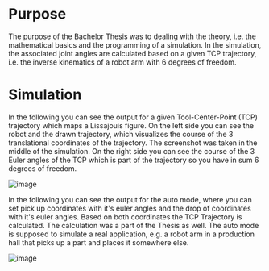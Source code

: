 # Purpose
The purpose of the Bachelor Thesis was to dealing with the theory, i.e. the mathematical basics and the programming of a simulation.
In the simulation, the associated joint angles are calculated based on a given TCP trajectory, i.e. the inverse kinematics of a robot arm with 6 degrees of freedom.

# Simulation
In the following you can see the output for a given Tool-Center-Point (TCP) trajectory which maps a Lissajouis figure.
On the left side you can see the robot and the drawn trajectory, which visualizes the course of the 3 translational coordinates of the trajectory. 
The screenshot was taken in the middle of the simulation.
On the right side you can see the course of the 3 Euler angles of the TCP which is part of the trajectory so you have in sum 6 degrees of freedom.

![image](https://github.com/user-attachments/assets/1f2cd97e-3c3d-4947-83ef-e4edff7693a4)

In the following you can see the output for the auto mode, where you can set pick up coordinates with it's euler angles and the drop of coordinates with it's euler angles.
Based on both coordinates the TCP Trajectory is calculated. The calculation was a part of the Thesis as well. 
The auto mode is supposed to simulate a real application, e.g. a robot arm in a production hall that picks up a part and places it somewhere else.

![image](https://github.com/user-attachments/assets/f41e4c85-0b96-49c1-a272-83444b60c9c0)

